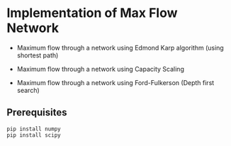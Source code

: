 # Implementation of Max Flow Network

* Maximum flow through a network using Edmond Karp algorithm (using shortest path)

* Maximum flow through a network using Capacity Scaling

* Maximum flow through a network using Ford-Fulkerson (Depth first search)

## Prerequisites

```
pip install numpy
pip install scipy

```
